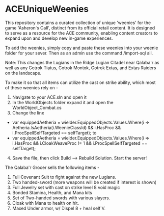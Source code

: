 # ACEUniqueWeenies
This repository contains a curated collection of unique 'weenies' for the game 'Asheron's Call', distinct from its official retail content. It is designed to serve as a resource for the ACE community, enabling content creators to expand upon and develop new in-game experiences. 

To add the weenies, simply copy and paste these weenies into your weenie folder for your sever. Then as an admin use the command /import-sql all. 

Note: This changes the Lugians in the Ridge Lugian Citadel near Qalaba'r as well as any Gotrok Tiatus, Gotrok Montok, Gotrok Extas, and Extas Raiders on the landscape. 

To make it so that all items can utilize the cast on strike ability, which most of these weenies rely on - 
1. Navigate to your ACE.sln and open it
2. In the WorldObjects folder expand it and open the WorldObject_Combat.cs
3. Change the line
  - var equippedAetheria = wielder.EquippedObjects.Values.Where(i => Aetheria.IsAetheria(i.WeenieClassId) && i.HasProc && i.ProcSpellSelfTargeted == selfTarget);
to 
  - var equippedAetheria = wielder.EquippedObjects.Values.Where(i => i.HasProc && i.CloakWeaveProc != 1 && i.ProcSpellSelfTargeted == selfTarget);

4. Save the file, then click Build --> Rebuild Solution. Start the server!

The Qalaba'r Grocer sells the following items - 
1. Full Covenant Suit to fight against the new Lugians.
2. Two handed-sword (more weapons will be created if interest is shown)
3. Full Jewelry set with cast on strike level 8 void magic
4. Bonded Stamina, Health, and Mana kits
5. Set of Two-handed swords with various slayers.
6. Cloak with Mana to health on hit.
7. Maxed Under armor, w/ Dispel 8 + heal self V.
   

